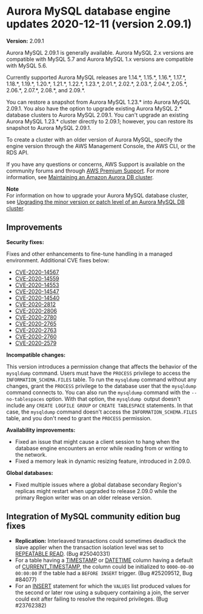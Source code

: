 # Aurora MySQL database engine updates 2020\-12\-11 \(version 2\.09\.1\)<a name="AuroraMySQL.Updates.2091"></a>

 **Version:** 2\.09\.1 

 Aurora MySQL 2\.09\.1 is generally available\. Aurora MySQL 2\.x versions are compatible with MySQL 5\.7 and Aurora MySQL 1\.x versions are compatible with MySQL 5\.6\. 

 Currently supported Aurora MySQL releases are 1\.14\.\*, 1\.15\.\*, 1\.16\.\*, 1\.17\.\*, 1\.18\.\*, 1\.19\.\*, 1\.20\.\*, 1\.21\.\*, 1\.22\.\*, 1\.23\.\*, 2\.01\.\*, 2\.02\.\*, 2\.03\.\*, 2\.04\.\*, 2\.05\.\*, 2\.06\.\*, 2\.07\.\*, 2\.08\.\*, and 2\.09\.\*\. 

 You can restore a snapshot from Aurora MySQL 1\.23\.\* into Aurora MySQL 2\.09\.1\. You also have the option to upgrade existing Aurora MySQL 2\.\* database clusters to Aurora MySQL 2\.09\.1\. You can't upgrade an existing Aurora MySQL 1\.23\.\* cluster directly to 2\.09\.1; however, you can restore its snapshot to Aurora MySQL 2\.09\.1\. 

 To create a cluster with an older version of Aurora MySQL, specify the engine version through the AWS Management Console, the AWS CLI, or the RDS API\. 

 If you have any questions or concerns, AWS Support is available on the community forums and through [AWS Premium Support](http://aws.amazon.com/support)\. For more information, see [Maintaining an Amazon Aurora DB cluster](USER_UpgradeDBInstance.Maintenance.md)\. 

**Note**  
 For information on how to upgrade your Aurora MySQL database cluster, see [Upgrading the minor version or patch level of an Aurora MySQL DB cluster](AuroraMySQL.Updates.Patching.md)\. 

## Improvements<a name="AuroraMySQL.Updates.2091.Improvements"></a>

 **Security fixes:** 

 Fixes and other enhancements to fine\-tune handling in a managed environment\. Additional CVE fixes below: 
+  [CVE\-2020\-14567](https://cve.mitre.org/cgi-bin/cvename.cgi?name=CVE-2020-14567) 
+  [CVE\-2020\-14559](https://cve.mitre.org/cgi-bin/cvename.cgi?name=CVE-2020-14559) 
+  [CVE\-2020\-14553](https://cve.mitre.org/cgi-bin/cvename.cgi?name=CVE-2020-14553) 
+  [CVE\-2020\-14547](https://cve.mitre.org/cgi-bin/cvename.cgi?name=CVE-2020-14547) 
+  [CVE\-2020\-14540](https://cve.mitre.org/cgi-bin/cvename.cgi?name=CVE-2020-14540) 
+  [CVE\-2020\-2812](https://cve.mitre.org/cgi-bin/cvename.cgi?name=CVE-2020-2812) 
+  [CVE\-2020\-2806](https://cve.mitre.org/cgi-bin/cvename.cgi?name=CVE-2020-2806) 
+  [CVE\-2020\-2780](https://cve.mitre.org/cgi-bin/cvename.cgi?name=CVE-2020-2780) 
+  [CVE\-2020\-2765](https://cve.mitre.org/cgi-bin/cvename.cgi?name=CVE-2020-2765) 
+  [CVE\-2020\-2763](https://cve.mitre.org/cgi-bin/cvename.cgi?name=CVE-2020-2763) 
+  [CVE\-2020\-2760](https://cve.mitre.org/cgi-bin/cvename.cgi?name=CVE-2020-2760) 
+  [CVE\-2020\-2579](https://cve.mitre.org/cgi-bin/cvename.cgi?name=CVE-2020-2579) 

 **Incompatible changes:** 

 This version introduces a permission change that affects the behavior of the `mysqldump` command\. Users must have the `PROCESS` privilege to access the `INFORMATION_SCHEMA.FILES` table\. To run the `mysqldump` command without any changes, grant the `PROCESS` privilege to the database user that the `mysqldump` command connects to\. You can also run the `mysqldump` command with the `--no-tablespaces` option\. With that option, the `mysqldump `output doesn't include any `CREATE LOGFILE GROUP` or `CREATE TABLESPACE` statements\. In that case, the `mysqldump` command doesn't access the `INFORMATION_SCHEMA.FILES` table, and you don't need to grant the `PROCESS` permission\. 

 **Availability improvements:** 
+  Fixed an issue that might cause a client session to hang when the database engine encounters an error while reading from or writing to the network\. 
+  Fixed a memory leak in dynamic resizing feature, introduced in 2\.09\.0\. 

 **Global databases:** 
+  Fixed multiple issues where a global database secondary Region's replicas might restart when upgraded to release 2\.09\.0 while the primary Region writer was on an older release version\. 

## Integration of MySQL community edition bug fixes<a name="AuroraMySQL.Updates.2091.Patches"></a>
+  **Replication:** Interleaved transactions could sometimes deadlock the slave applier when the transaction isolation level was set to [REPEATABLE READ](https://dev.mysql.com/doc/refman/5.7/en/innodb-transaction-isolation-levels.html#isolevel_repeatable-read)\. \(Bug \#25040331\) 
+  For a table having a [TIMESTAMP](https://dev.mysql.com/doc/refman/5.7/en/datetime.html) or [DATETIME](https://dev.mysql.com/doc/refman/5.7/en/datetime.html) column having a default of [CURRENT\_TIMESTAMP](https://dev.mysql.com/doc/refman/5.7/en/date-and-time-functions.html#function_current-timestamp), the column could be initialized to `0000-00-00 00:00:00` if the table had a `BEFORE INSERT` trigger\. \(Bug \#25209512, Bug \#84077\) 
+  For an [INSERT](https://dev.mysql.com/doc/refman/5.7/en/insert.html) statement for which the `VALUES` list produced values for the second or later row using a subquery containing a join, the server could exit after failing to resolve the required privileges\. \(Bug \#23762382\) 